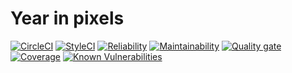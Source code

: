 # Year in pixels

[![CircleCI](https://circleci.com/gh/lencse/yearinpixels.svg?style=svg)](https://circleci.com/gh/lencse/yearinpixels)
[![StyleCI](https://github.styleci.io/repos/164930797/shield?branch=master)](https://github.styleci.io/repos/164930797)
[![Reliability](https://sonarcloud.io/api/project_badges/measure?project=lencse_yearinpixels&metric=reliability_rating)](https://sonarcloud.io/dashboard?id=lencse_yearinpixels)
[![Maintainability](https://sonarcloud.io/api/project_badges/measure?project=lencse_yearinpixels&metric=sqale_rating)](https://sonarcloud.io/dashboard?id=lencse_yearinpixels)
[![Quality gate](https://sonarcloud.io/api/project_badges/measure?project=lencse_yearinpixels&metric=alert_status)](https://sonarcloud.io/dashboard?id=lencse_yearinpixels)
[![Coverage](https://sonarcloud.io/api/project_badges/measure?project=lencse_yearinpixels&metric=coverage)](https://sonarcloud.io/dashboard?id=lencse_yearinpixels)
[![Known Vulnerabilities](https://snyk.io/test/github/lencse/yearinpixels/badge.svg?targetFile=package.json)](https://snyk.io/test/github/lencse/yearinpixels?targetFile=package.json)
